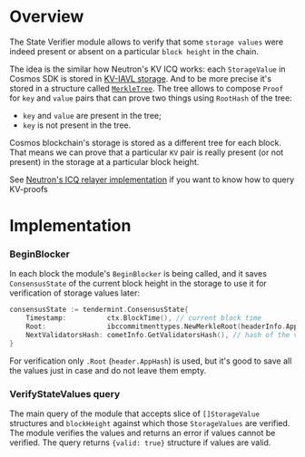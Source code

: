 # Overview

The State Verifier module allows to verify that some `storage values` were indeed present or absent on a particular `block height` in the chain.

The idea is the similar how Neutron's KV ICQ works: each `StorageValue` in Cosmos SDK is stored in [KV-IAVL storage](https://github.com/cosmos/iavl).
And to be more precise it's stored in a structure called [`MerkleTree`](https://github.com/cosmos/cosmos-sdk/blob/ae77f0080a724b159233bd9b289b2e91c0de21b5/docs/interfaces/lite/specification.md).
The tree allows to compose `Proof` for `key` and `value` pairs that can prove two things using `RootHash` of the tree:
* `key` and `value` are present in the tree;
* `key` is not present in the tree.

Cosmos blockchain's storage is stored as a different tree for each block.
That means we can prove that a particular `KV` pair is really present (or not present) in the storage at a particular block height.

See [Neutron's ICQ relayer implementation](https://github.com/neutron-org/neutron-query-relayer/blob/4542045ab24d2735890e70d4dc525677d5f30c8a/internal/proof/proof_impl/get_storage_values.go#L11) if you want to know how to query KV-proofs

# Implementation

### BeginBlocker
In each block the module's `BeginBlocker` is being called, and it saves `ConsensusState` of the current block height in the storage to use it for verification of storage values later:

```go
consensusState := tendermint.ConsensusState{
    Timestamp:          ctx.BlockTime(), // current block time
    Root:               ibccommitmenttypes.NewMerkleRoot(headerInfo.AppHash), // .AppHash for the previous block
    NextValidatorsHash: cometInfo.GetValidatorsHash(), // hash of the validator set for the next block
}
```

For verification only `.Root` (`header.AppHash`) is used, but it's good to save all the values just in case and do not leave them empty.

### VerifyStateValues query
The main query of the module that accepts slice of `[]StorageValue` structures and `blockHeight` against which those `StorageValues` are verified.
The module verifies the values and returns an error if values cannot be verified. The query returns `{valid: true}` structure if values are valid.

